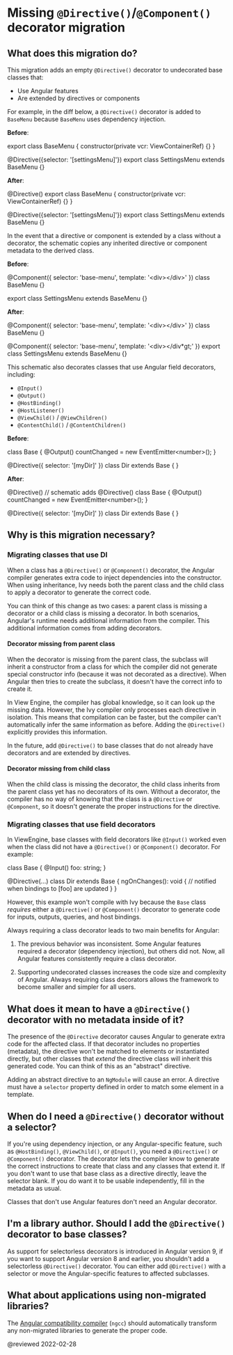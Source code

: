 # Missing `@Directive()`/`@Component()` decorator migration

## What does this migration do?

This migration adds an empty `@Directive()` decorator to undecorated
base classes that:

* Use Angular features
* Are extended by directives or components

For example, in the diff below, a `@Directive()` decorator is added to `BaseMenu` because `BaseMenu` uses dependency injection.

**Before**:

<code-example format="typescript" language="typescript">

export class BaseMenu {
  constructor(private vcr: ViewContainerRef) {}
}

&commat;Directive({selector: '[settingsMenu]'})
export class SettingsMenu extends BaseMenu {}

</code-example>

**After**:

<code-example format="typescript" language="typescript">

&commat;Directive()
export class BaseMenu {
  constructor(private vcr: ViewContainerRef) {}
}

&commat;Directive({selector: '[settingsMenu]'})
export class SettingsMenu extends BaseMenu {}

</code-example>

In the event that a directive or component is extended by a class without a decorator, the schematic copies any inherited directive or component metadata to the derived class.

**Before**:

<code-example format="typescript" language="typescript">

&commat;Component({
  selector: 'base-menu',
  template: '&lt;div&gt;&lt;/div&gt;'
})
class BaseMenu {}

export class SettingsMenu extends BaseMenu {}

</code-example>

**After**:

<code-example format="typescript" language="typescript">

&commat;Component({
  selector: 'base-menu',
  template: '&lt;div&gt;&lt;/div&gt;'
})
class BaseMenu {}

&commat;Component({
  selector: 'base-menu',
  template: '&lt;div&gt;&lt;/div*gt;'
})
export class SettingsMenu extends BaseMenu {}

</code-example>

This schematic also decorates classes that use Angular field decorators, including:

* `@Input()`
* `@Output()`
* `@HostBinding()`
* `@HostListener()`
* `@ViewChild()` / `@ViewChildren()`
* `@ContentChild()` / `@ContentChildren()`

**Before**:

<code-example format="typescript" language="typescript">

class Base {
  &commat;Output()
  countChanged = new EventEmitter&lt;number&gt;();
}

&commat;Directive({
  selector: '[myDir]'
})
class Dir extends Base {
}

</code-example>

**After**:

<code-example format="typescript" language="typescript">

&commat;Directive() // schematic adds &commat;Directive()
class Base {
  &commat;Output()
  countChanged = new EventEmitter&lt;number&gt;();
}

&commat;Directive({
  selector: '[myDir]'
})
class Dir extends Base {
}

</code-example>

## Why is this migration necessary?

### Migrating classes that use DI

When a class has a `@Directive()` or `@Component()` decorator, the Angular compiler generates extra code to inject dependencies into the constructor.
When using inheritance, Ivy needs both the parent class and the child class to apply a decorator to generate the correct code.

You can think of this change as two cases: a parent class is missing a decorator or a child class is missing a decorator.
In both scenarios, Angular's runtime needs additional information from the compiler.
This additional information comes from adding decorators.

#### Decorator missing from parent class

When the decorator is missing from the parent class, the subclass will inherit a constructor from a class for which the compiler did not generate special constructor info (because it was not decorated as a directive).
When Angular then tries to create the subclass, it doesn't have the correct info to create it.

In View Engine, the compiler has global knowledge, so it can look up the missing data.
However, the Ivy compiler only processes each directive in isolation.
This means that compilation can be faster, but the compiler can't automatically infer the same information as before.
Adding the `@Directive()` explicitly provides this information.

In the future, add `@Directive()` to base classes that do not already have decorators and are extended by directives.

#### Decorator missing from child class

When the child class is missing the decorator, the child class inherits from the parent class yet has no decorators of its own.
Without a decorator, the compiler has no way of knowing that the class is a `@Directive` or `@Component`, so it doesn't generate the proper instructions for the directive.

### Migrating classes that use field decorators

In ViewEngine, base classes with field decorators like `@Input()` worked even when the class did not have a `@Directive()` or `@Component()` decorator.
For example:

<code-example format="typescript" language="typescript">

class Base {
  &commat;Input()
  foo: string;
}

&commat;Directive(&hellip;)
class Dir extends Base {
  ngOnChanges(): void {
    // notified when bindings to [foo] are updated
  }
}

</code-example>

However, this example won't compile with Ivy because the `Base` class *requires* either a `@Directive()` or `@Component()` decorator to generate code for inputs, outputs, queries, and host bindings.

Always requiring a class decorator leads to two main benefits for Angular:

1. The previous behavior was inconsistent.
   Some Angular features required a decorator (dependency injection), but others did not.
   Now, all Angular features consistently require a class decorator.

1. Supporting undecorated classes increases the code size and complexity of Angular.
   Always requiring class decorators allows the framework to become smaller and simpler for all users.

## What does it mean to have a `@Directive()` decorator with no metadata inside of it?

The presence of the `@Directive` decorator causes Angular to generate extra code for the affected class.
If that decorator includes no properties (metadata), the directive won't be matched to elements or instantiated directly, but other classes that *extend* the directive class will inherit this generated code.
You can think of this as an "abstract" directive.

Adding an abstract directive to an `NgModule` will cause an error.
A directive must have a `selector` property defined in order to match some element in a template.

## When do I need a `@Directive()` decorator without a selector?

If you're using dependency injection, or any Angular-specific feature, such as `@HostBinding()`, `@ViewChild()`, or `@Input()`, you need a `@Directive()` or `@Component()` decorator.
The decorator lets the compiler know to generate the correct instructions to create that class and any classes that extend it.
If you don't want to use that base class as a directive directly, leave the selector blank.
If you do want it to be usable independently, fill in the metadata as usual.

Classes that don't use Angular features don't need an Angular decorator.

## I'm a library author. Should I add the `@Directive()` decorator to base classes?

As support for selectorless decorators is introduced in Angular version 9, if you want to support Angular version 8 and earlier, you shouldn't add a selectorless `@Directive()` decorator.
You can either add `@Directive()` with a selector or move the Angular-specific features to affected subclasses.

## What about applications using non-migrated libraries?

The [Angular compatibility compiler](guide/glossary#ngcc) (`ngcc`) should automatically transform any non-migrated libraries to generate the proper code.

<!-- links -->

<!-- external links -->

<!-- end links -->

@reviewed 2022-02-28
